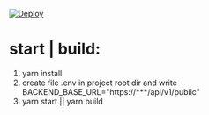 [![Deploy](https://github.com/Goodsurfing/gs-frontend/actions/workflows/deploy.yml/badge.svg)](https://github.com/Goodsurfing/gs-frontend/actions/workflows/deploy.yml)

# start | build:

1. yarn install
2. create file .env in project root dir and write BACKEND_BASE_URL="https://***/api/v1/public"
3. yarn start || yarn build
